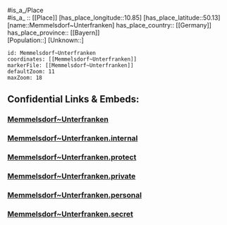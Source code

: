 ﻿---
location: [50.13,10.85] 
mapzoom: [7,12] 
mapmarker: city 
type: City
tags:
- geo/City


SpocWebEntityId: 32404
isDeleted: false
confidential: public

---
#is_a_/Place  
#is_a_ :: [[Place]] 
[has_place_longitude::10.85] 
[has_place_latitude::50.13] 
[name::Memmelsdorf~Unterfranken] 
has_place_country:: [[Germany]]  
has_place_province:: [[Bayern]]  
[Population::] 
[Unknown::] 


```leaflet
id: Memmelsdorf~Unterfranken
coordinates: [[Memmelsdorf~Unterfranken]] 
markerFile: [[Memmelsdorf~Unterfranken]] 
defaultZoom: 11 
maxZoom: 18
```


## Confidential Links & Embeds: 

### [Memmelsdorf~Unterfranken](/_public/Earth/Continent/Europe/Europe~Central/Germany/Germany~West/Bayern/counties~Bayern/Haßberge/cities~Haßberge/Untermerzbach/City/Memmelsdorf~Unterfranken.md) 

### [Memmelsdorf~Unterfranken.internal](/_internal/Earth/Continent/Europe/Europe~Central/Germany/Germany~West/Bayern/counties~Bayern/Haßberge/cities~Haßberge/Untermerzbach/City/Memmelsdorf~Unterfranken.internal.md) 

### [Memmelsdorf~Unterfranken.protect](/_protect/Earth/Continent/Europe/Europe~Central/Germany/Germany~West/Bayern/counties~Bayern/Haßberge/cities~Haßberge/Untermerzbach/City/Memmelsdorf~Unterfranken.protect.md) 

### [Memmelsdorf~Unterfranken.private](/_private/Earth/Continent/Europe/Europe~Central/Germany/Germany~West/Bayern/counties~Bayern/Haßberge/cities~Haßberge/Untermerzbach/City/Memmelsdorf~Unterfranken.private.md) 

### [Memmelsdorf~Unterfranken.personal](/_personal/Earth/Continent/Europe/Europe~Central/Germany/Germany~West/Bayern/counties~Bayern/Haßberge/cities~Haßberge/Untermerzbach/City/Memmelsdorf~Unterfranken.personal.md) 

### [Memmelsdorf~Unterfranken.secret](/_secret/Earth/Continent/Europe/Europe~Central/Germany/Germany~West/Bayern/counties~Bayern/Haßberge/cities~Haßberge/Untermerzbach/City/Memmelsdorf~Unterfranken.secret.md) 
